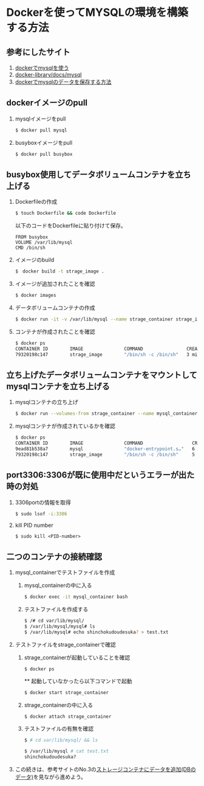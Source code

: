# Dockerを使ってMYSQLの環境を構築する方法
## 参考にしたサイト
1. [dockerでmysqlを使う](https://qiita.com/astrsk_hori/items/e3d6c237d68be1a6f548)
1. [docker-library/docs/mysql](https://github.com/docker-library/docs/tree/master/mysql)
1. [dockerでmysqlのデータを保存する方法](https://qiita.com/TakashiOshikawa/items/11316ffd2146b36b0d7d)

## dockerイメージのpull
1. mysqlイメージをpull
    ```bash
    $ docker pull mysql
    ```

1. busyboxイメージをpull
    ```bash
    $ docker pull busybox
    ```

## busybox使用してデータボリュームコンテナを立ち上げる
1. Dockerfileの作成
    ```bash
    $ touch Dockerfile && code Dockerfile
    ```

    以下のコードをDockerfileに貼り付けて保存。
    ```
    FROM busybox
    VOLUME /var/lib/mysql
    CMD /bin/sh
    ```

1. イメージのbuild
    ```bash
    $　docker build -t strage_image .
    ```

1. イメージが追加されたことを確認
    ```bash
    $ docker images
    ```

1. データボリュームコンテナの作成
    ```bash
    $ docker run -it -v /var/lib/mysql --name strage_container strage_image
    ```

1. コンテナが作成されたことを確認
    ```bash
    $ docker ps
    CONTAINER ID        IMAGE               COMMAND                CREATED             STATUS              PORTS               NAMES
    79320198c147        strage_image        "/bin/sh -c /bin/sh"   3 minutes ago       Up 16 seconds                           strage_container
    ```

## 立ち上げたデータボリュームコンテナをマウントしてmysqlコンテナを立ち上げる
1. mysqlコンテナの立ち上げ
    ```bash
    $ docker run --volumes-from strage_container --name mysql_container -e MYSQL_ROOT_PASSWORD=mysql -d -p 3306:3306 mysql
    ```

1. mysqlコンテナが作成されているかを確認
    ```bash
    $ docker ps
    CONTAINER ID        IMAGE               COMMAND                  CREATED             STATUS              PORTS                               NAMES
    9ead81b538a7        mysql               "docker-entrypoint.s…"   6 seconds ago       Up 4 seconds        0.0.0.0:3306->3306/tcp, 33060/tcp   mysql_container
    79320198c147        strage_image        "/bin/sh -c /bin/sh"     5 minutes ago       Up 2 minutes                                            strage_container
    ```

## port3306:3306が既に使用中だというエラーが出た時の対処
1. 3306portの情報を取得
    ```bash
    $ sudo lsof -i:3306
    ```

1. kill PID number
    ```
    $ sudo kill <PID-number>
    ```

## 二つのコンテナの接続確認
1. mysql_containerでテストファイルを作成

    1. mysql_containerの中に入る
        ```bash
        $ docker exec -it mysql_container bash
        ```

    1. テストファイルを作成する
        ```bash
        $ /# cd var/lib/mysql/
        $ /var/lib/mysql/mysql# ls
        $ /var/lib/mysql# echo shinchokudoudesuka? > test.txt
        ```

1. テストファイルをstrage_containerで確認

    1. strage_containerが起動していることを確認
        ```
        $ docker ps
        ```
        ** 起動していなかったら以下コマンドで起動  
          ```bash    
          $ docker start strage_container
          ```

    1. strage_containerの中に入る
        ```bash
        $ docker attach strage_container
        ```

    1. テストファイルの有無を確認
        ```bash
        $ # cd var/lib/mysql/ && ls

        $ /var/lib/mysql # cat test.txt
        shinchokudoudesuka?
        ```
1. この続きは、参考サイトのNo.3の[ストレージコンテナにデータを追加(DBのデータ)](https://qiita.com/TakashiOshikawa/items/11316ffd2146b36b0d7d)を見ながら進めよう。